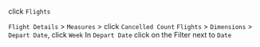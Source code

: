 click `Flights`

`Flight Details` > `Measures` > click `Cancelled Count`
`Flights` > `Dimensions` > `Depart Date`, click `Week`
In `Depart Date` click on the Filter next to `Date`
```

```
